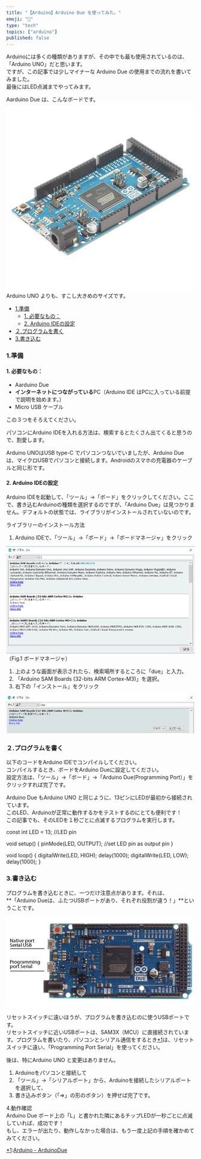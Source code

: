 ```yaml
---
title: "【Arduino】Arduino Due を使ってみた。"
emoji: "🤖"
type: "tech"
topics: ["arduino"]
published: false
---
```


Arduinoには多くの種類がありますが、その中でも最も使用されているのは、「Arduino UNO」だと思います。  
ですが、この記事では少しマイナーな Arduino Due の使用までの流れを書いてみました。  
最後にはLED点滅までやってみます。

Aarduino Due は、こんなボードです。  
![f:id:pythonjacascript:20180731213839j:plain](/images/ppythonjacascript2018073120180731213839.jpg "f:id:pythonjacascript:20180731213839j:plain")  
Arduino UNO よりも、すこし大きめのサイズです。

* [1.準備](#1準備)  
   * [1\. 必要なもの：](#1-必要なもの)  
   * [2\. Arduino IDEの設定](#2-Arduino-IDEの設定)
* [２.プログラムを書く](#２プログラムを書く)
* [3.書き込む](#3書き込む)

### 1.準備

#### 1\. 必要なもの：

* Aarduino Due
* **インターネットにつながっている**PC（Arduino IDE はPCに入っている前提で説明を始めます。）
* Micro USB ケーブル

この３つをそろえてください。

パソコンにArduino IDEを入れる方法は、検索するとたくさん出てくると思うので、割愛します。

Arduino UNOはUSB type-C でパソコンつないでいましたが、Arduino Due は、マイクロUSBでパソコンと接続します。Androidのスマホの充電器のケーブルと同じ形です。  
  
#### 2\. Arduino IDEの設定

Arduino IDEを起動して、「ツール」→「ボード」をクリックしてください。ここで、書き込むArduinoの種類を選択するのですが、「Arduino Due」は見つかりません。デフォルトの状態では、ライブラリがインストールされていないのです。

  
ライブラリーのインストール方法

1. Arduino IDEで、「ツール」→「ボード」→「ボードマネージャ」をクリック

![f:id:pythonjacascript:20180731213431p:plain](/images/ppythonjacascript2018073120180731213431.png "f:id:pythonjacascript:20180731213431p:plain")  
（Fig.1 ボードマネージャ）

1. 上のような画面が表示されたら、検索場所するところに「due」と入力。
2. 「Arduino SAM Boards (32-bits ARM Cortex-M3)」を選択。
3. 右下の「インストール」をクリック

![f:id:pythonjacascript:20180731213726p:plain](/images/ppythonjacascript2018073120180731213726.png "f:id:pythonjacascript:20180731213726p:plain")
  
  
### ２.プログラムを書く

以下のコードをArduino IDEでコンパイルしてください。  
コンパイルするとき、ボードをArduino Dueに設定してください。  
設定方法は、「ツール」→「ボード」→「Arduino Due(Programming Port）」をクリックすれば完了です。

Arduino Due もArduino UNO と同じように、13ピンにLEDが最初から接続されています。  
このLED、Arduinoが正常に動作するかをテストするのにとても便利です！  
この記事でも、そのLEDを１秒ごとに点滅するプログラムを実行します。

const int LED = 13;  //LED pin

void setup() {
  pinMode(LED, OUTPUT); //set LED pin as output pin
}

void loop() {
  digitalWrite(LED, HIGH);
  delay(1000);
  digitalWrite(LED, LOW);
  delay(1000);
}

### 3.書き込む

プログラムを書き込むときに、一つだけ注意点があります。それは、  
**「Arduino Dueは、ふたつUSBポートがあり、それぞれ役割が違う！」**ということです。

![f:id:pythonjacascript:20180731214744j:plain](/images/ppythonjacascript2018073120180731214744.jpg "f:id:pythonjacascript:20180731214744j:plain")

リセットスイッチに遠いほうが、プログラムを書き込むのに使うUSBポートです。  
リセットスイッチに近いUSBポートは、SAM3X（MCU）に直接続されています。プログラムを書いたり、パソコンとシリアル通信をするとき[\*1](#f-93402629 "[https://www.arduino.cc/en/Guide/ArduinoDue:title]")は、リセットスイッチに遠い、「Programming Port Serial」を使ってください。

  
後は、特にArduino UNO と変更はありません。

1. Arduinoをパソコンと接続して
2. 「ツール」→「シリアルポート」から、Arduinoを接続したシリアルポートを選択して、
3. 書き込みボタン（「⇒」の形のボタン）を押せば完了です。

  
4.動作確認  
Arduino Due ボード上の「L」と書かれた隣にあるチップLEDが一秒ごとに点滅していれば、成功です！  
もし、エラーが出たり、動作しなかった場合は、もう一度上記の手順を確かめてみてください。

[\*1](#fn-93402629):[Arduino - ArduinoDue](https://www.arduino.cc/en/Guide/ArduinoDue)